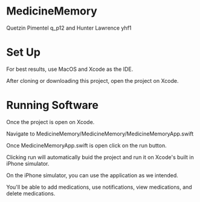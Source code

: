 # MedicineMemory
Quetzin Pimentel q_p12 and Hunter Lawrence yhf1

# Set Up
For best results, use MacOS and Xcode as the IDE.

After cloning or downloading this project, open the project on Xcode.

# Running Software
Once the project is open on Xcode.

Navigate to MedicineMemory/MedicineMemory/MedicineMemoryApp.swift

Once MedicineMemoryApp.swift is open click on the run button.

Clicking run will automatically buid the project and run it on Xcode's built in iPhone simulator.

On the iPhone simulator, you can use the application as we intended.

You'll be able to add medications, use notifications, view medications, and delete medications.
